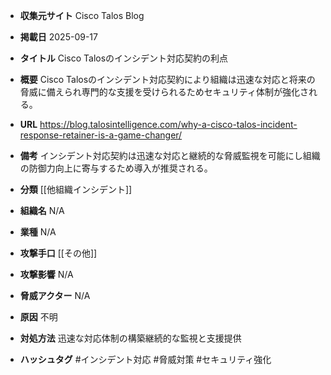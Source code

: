 - **収集元サイト**
Cisco Talos Blog

- **掲載日**
2025-09-17

- **タイトル**
Cisco Talosのインシデント対応契約の利点

- **概要**
Cisco Talosのインシデント対応契約により組織は迅速な対応と将来の脅威に備えられ専門的な支援を受けられるためセキュリティ体制が強化される。

- **URL**
https://blog.talosintelligence.com/why-a-cisco-talos-incident-response-retainer-is-a-game-changer/

- **備考**
インシデント対応契約は迅速な対応と継続的な脅威監視を可能にし組織の防御力向上に寄与するため導入が推奨される。

- **分類**
[[他組織インシデント]]

- **組織名**
N/A

- **業種**
N/A

- **攻撃手口**
[[その他]]

- **攻撃影響**
N/A

- **脅威アクター**
N/A

- **原因**
不明

- **対処方法**
迅速な対応体制の構築継続的な監視と支援提供

- **ハッシュタグ**
#インシデント対応 #脅威対策 #セキュリティ強化
